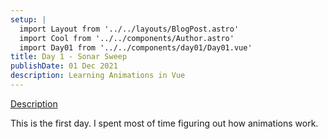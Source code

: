 ```yaml
---
setup: |
  import Layout from '../../layouts/BlogPost.astro'
  import Cool from '../../components/Author.astro'
  import Day01 from '../../components/day01/Day01.vue'
title: Day 1 - Sonar Sweep
publishDate: 01 Dec 2021
description: Learning Animations in Vue
---
```


[Description]( https://adventofcode.com/2021/day/1 )

This is the first day. I spent most of time figuring out how animations work.

<Day01 client:visible />

